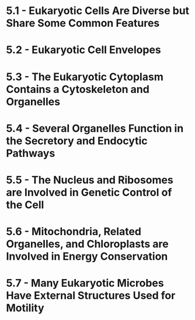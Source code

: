 # 5.1 - Eukaryotic Cells Are Diverse but Share Some Common Features
# 5.2 - Eukaryotic Cell Envelopes
# 5.3 - The Eukaryotic Cytoplasm Contains a Cytoskeleton and Organelles
# 5.4 - Several Organelles Function in the Secretory and Endocytic Pathways
# 5.5 - The Nucleus and Ribosomes are Involved in Genetic Control of the Cell
# 5.6 - Mitochondria, Related Organelles, and Chloroplasts are Involved in Energy Conservation
# 5.7 - Many Eukaryotic Microbes Have External Structures Used for Motility
